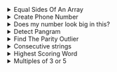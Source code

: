 <details>
<summary> Equal Sides Of An Array</summary>

  + [solution](/6-kyu/Equal%20Sides%20Of%20An%20Array.py) | 
    [codewars link](https://www.codewars.com/kata/5679aa472b8f57fb8c000047)
>You are going to be given an array of integers. Your job is to take that 
> array and find an index N where the sum of the integers to the left of N is 
> equal to the sum of the integers to the right of N. If there is no index that 
> would make this happen, return `-1`.
>
>Example:
> 
>Let's say you are given the array `{1,2,3,4,3,2,1}`:  
>Your function will return the index `3`, because at the 3rd position of the array, 
>the sum of left side of the index `({1,2,3}) `and the sum of the right side of the 
>index `({3,2,1})` both equal `6`.
</details>

<details>
<summary>Create Phone Number</summary>

  + [solution](/6-kyu/Create%20Phone%20Number.py) | 
    [codewars link](https://www.codewars.com/kata/525f50e3b73515a6db000b83)    

> Write a function that accepts an array of 10 integers (between 0 and 9), that 
> returns a string of those numbers in the form of a phone number.
> 
>Example:  
> `create_phone_number([1, 2, 3, 4, 5, 6, 7, 8, 9, 0]) # => returns "(123) 456-7890"`  
> The returned format must be correct in order to complete this challenge.   
> Don't forget the space after the closing parentheses!
</details>

<details>
<summary>Does my number look big in this?</summary>

  + [solution](/6-kyu/Does%20my%20number%20look%20big%20in%20this%3F.py) | 
    [codewars link](https://www.codewars.com/kata/5287e858c6b5a9678200083c)

>A Narcissistic Number is a positive number which is the sum of its own digits, 
> each raised to the power of the number of digits in a given base. In this Kata, 
> we will restrict ourselves to decimal (base 10).
> 
> Example:  
> take 153 (3 digits), which is narcisstic:  
> `1^3 + 5^3 + 3^3 = 1 + 125 + 27 = 153`  
> and 1652 (4 digits), which isn't:  
>` 1^4 + 6^4 + 5^4 + 2^4 = 1 + 1296 + 625 + 16 = 1938`  
The Challenge:  
Your code must return true or false depending upon whether the given number is a 
> Narcissistic number in base 10.
</details>

<details>
<summary>Detect Pangram</summary>

  + [solution](/6-kyu/Detect%20Pangram.py) | 
    [codewars link](https://www.codewars.com/kata/545cedaa9943f7fe7b000048)

> A pangram is a sentence that contains every single letter of the alphabet at 
> least once. For example, the sentence "The quick brown fox jumps over the lazy 
> dog" is a pangram, because it uses the letters A-Z at least once (case is irrelevant).   
> Given a string, detect whether or not it is a pangram. Return `True` if it is, 
> `False` if not. Ignore numbers and punctuation.
</details>

<details>
<summary>Find The Parity Outlier</summary>

[solution](/6-kyu/Find%20The%20Parity%20Outlier.py) | 
[codewars link](https://www.codewars.com/kata/5526fc09a1bbd946250002dc)

> You are given an array (which will have a length of at least 3, but could be 
> very large) containing integers. The array is either entirely comprised of 
> odd integers or entirely comprised of even integers except for a single 
> integer N. Write a method that takes the array as an argument and returns this "outlier" N.   
> 
> Examples:  
> `[2, 4, 0, 100, 4, 11, 2602, 36] # Should return: 11 (the only odd number)`  
> `[160, 3, 1719, 19, 11, 13, -21] # Should return: 160 (the only even number)`  
</details>

<details>
<summary>Consecutive strings</summary>

  + [solution](/6-kyu/Consecutive%20strings.py) | 
    [codewars link](https://www.codewars.com/kata/56a5d994ac971f1ac500003e)

>You are given an array(list) `strarr` of strings and an integer `k`. Your task is 
> to return the first longest string consisting of `k` consecutive strings taken in the array.  
> n being the length of the string array, if `n = 0` or `k > n `or `k <= 0` return `""`.
> 
> Example:  
> `strarr = ["tree", "foling", "trashy", "blue", "abcdef", "uvwxyz"], k = 2`  
> `Concatenate the consecutive strings of strarr by 2, we get:`  
> `treefoling   (length 10)  concatenation of strarr[0] and strarr[1]`  
> `folingtrashy ("      12)  concatenation of strarr[1] and strarr[2]`  
> `trashyblue   ("      10)  concatenation of strarr[2] and strarr[3]`  
> `blueabcdef   ("      10)  concatenation of strarr[3] and strarr[4]`  
> `abcdefuvwxyz ("      12)  concatenation of strarr[4] and strarr[5]`  
> `Two strings are the longest: "folingtrashy" and "abcdefuvwxyz".`  
> `The first that came is "folingtrashy" so `  
> `longest_consec(strarr, 2) should return "folingtrashy".`  
> `In the same way:`  
> `longest_consec(["zone", "abigail", "theta", "form", "libe", "zas", "theta", "abigail"], 2) --> "abigailtheta"`
</details>

<details>
<summary>Highest Scoring Word</summary>

  + [solution](/6-kyu/Highest%20Scoring%20Word.py) | 
    [codewars link](https://www.codewars.com/kata/57eb8fcdf670e99d9b000272)

> Given a string of words, you need to find the highest scoring word.  
> Each letter of a word scores points according to its position in the alphabet: `a = 1, b = 2, c = 3` etc.   
> You need to return the highest scoring word as a string.   
> If two words score the same, return the word that appears earliest in the original string.  
> All letters will be lowercase and all inputs will be valid.  
</details>

<details>
<summary>Multiples of 3 or 5</summary>

  + [solution](/6-kyu/Multiples%20of%203%20or%205.py) | 
    [codewars link](https://www.codewars.com/kata/514b92a657cdc65150000006)

> If we list all the natural numbers below 10 that are multiples of 3 or 5, we 
> get 3, 5, 6 and 9. The sum of these multiples is 23.   
> Finish the solution so that it returns the sum of all the multiples of 3 or 5 
> below the number passed in. 
> > Note: If the number is a multiple of both 3 and 5, only count it once. Also, 
> > if a number is negative, return 0(for languages that do have them)

</details>

